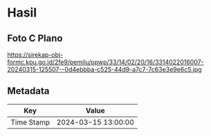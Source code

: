 # Hasil

## Foto C Plano

https://sirekap-obj-formc.kpu.go.id/2fe9/pemilu/ppwp/33/14/02/20/16/3314022016007-20240315-125507--0d4ebbba-c525-44d9-a7c7-7c63e3e9e6c5.jpg


## Metadata

| Key        | Value               |
| ---------- | ------------------- |
| Time Stamp | 2024-03-15 13:00:00 |



